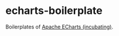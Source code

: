 # echarts-boilerplate

Boilerplates of [Apache ECharts (incubating)](https://github.com/apache/incubator-echarts).
